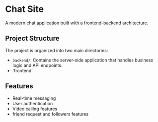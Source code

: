 # Chat Site

A modern chat application built with a frontend-backend architecture.

## Project Structure

The project is organized into two main directories:
- `backend/`: Contains the server-side application that handles business logic and API endpoints.
-  'frontend'

## Features

- Real-time messaging
- User authentication
- Video calling features
- friend request and followers features
